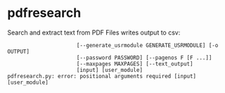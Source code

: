 # pdfresearch

Search and extract text from PDF Files writes output to csv:

```usage: pdfresearch.py [-h] [-c CODEC]
                      [--generate_usrmodule GENERATE_USRMODULE] [-o OUTPUT]
                      [--password PASSWORD] [--pagenos F [F ...]]
                      [--maxpages MAXPAGES] [--text_output]
                      [input] [user_module]
pdfresearch.py: error: positional arguments required [input] [user_module]
```
